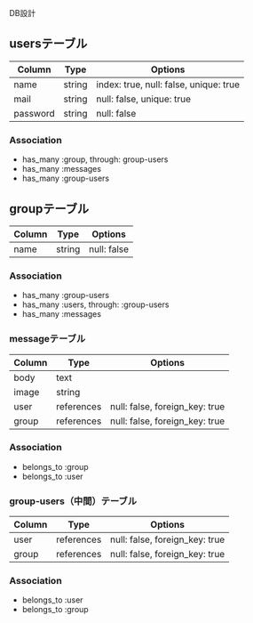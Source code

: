 DB設計

## usersテーブル

|Column|Type|Options|
|------|----|-------|
|name|string|index: true, null: false, unique: true|
|mail|string|null: false, unique: true|
|password|string|null: false|

### Association
- has_many :group, through: group-users
- has_many :messages
- has_many :group-users

## groupテーブル

|Column|Type|Options|
|------|----|-------|
|name|string|null: false|

### Association
- has_many :group-users
- has_many :users, through: :group-users
- has_many :messages

### messageテーブル
Column|Type|Options|
|------|----|-------|
|body|text|
|image|string|
|user|references|null: false, foreign_key: true|
|group|references|null: false, foreign_key: true|

### Association
- belongs_to :group
- belongs_to :user

### group-users（中間）テーブル
Column|Type|Options|
|------|----|-------|
|user|references|null: false, foreign_key: true|
|group|references|null: false, foreign_key: true|

### Association
- belongs_to :user
- belongs_to :group
